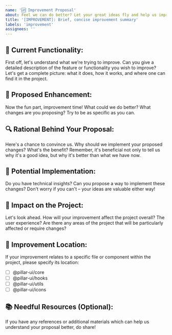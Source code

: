 ```yaml
---
name: '🆙 Improvement Proposal'
about: Feel we can do better? Let your great ideas fly and help us improve!
title: '[IMPROVEMENT]: Brief, concise improvement summary'
labels: 'improvement'
assignees: ''
---
```


## 📝 Current Functionality:

First off, let's understand what we're trying to improve. Can you give a detailed description of the feature or functionality you wish to improve? Let's get a complete picture: what it does, how it works, and where one can find it in the project.

## 🚀 Proposed Enhancement:

Now the fun part, improvement time! What could we do better? What changes are you proposing? Try to be as specific as you can.

## 🔍 Rational Behind Your Proposal:

Here's a chance to convince us. Why should we implement your proposed changes? What's the benefit? Remember, it's beneficial not only to tell us why it's a good idea, but why it's better than what we have now.

## 🎯 Potential Implementation:

Do you have technical insights? Can you propose a way to implement these changes? Don't worry if you can't – your ideas are valuable either way!

## 🌳 Impact on the Project:

Let's look ahead. How will your improvement affect the project overall? The user experience? Are there any areas of the project that will be particularly affected or require changes?

## 📂 Improvement Location:

If your improvement relates to a specific file or component within the project, please specify its location:

- [ ] @pillar-ui/core
- [ ] @pillar-ui/hooks
- [ ] @pillar-ui/utils
- [ ] @pillar-ui/icons

## 📚 Needful Resources (Optional):

If you have any references or additional materials which can help us understand your proposal better, do share!

